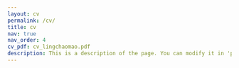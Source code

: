 ```yaml
---
layout: cv
permalink: /cv/
title: cv
nav: true
nav_order: 4
cv_pdf: cv_lingchaomao.pdf
description: This is a description of the page. You can modify it in 'pages/_cv.md'. You can also change or remove the top pdf download button.
---
```

